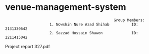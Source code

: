 # venue-management-system
                                                     Group Members:
                        1. Nowshin Nure Azad Shihab          ID: 2131330642
                        2. Sazzad Hossain Shawon             ID: 2211415042


Project report 327.pdf
